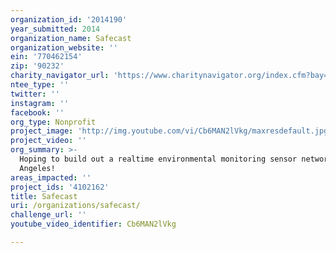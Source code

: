 ```yaml
---
organization_id: '2014190'
year_submitted: 2014
organization_name: Safecast
organization_website: ''
ein: '770462154'
zip: '90232'
charity_navigator_url: 'https://www.charitynavigator.org/index.cfm?bay=search.profile&ein=770462154'
ntee_type: ''
twitter: ''
instagram: ''
facebook: ''
org_type: Nonprofit
project_image: 'http://img.youtube.com/vi/Cb6MAN2lVkg/maxresdefault.jpg'
project_video: ''
org_summary: >-
  Hoping to build out a realtime environmental monitoring sensor network in Los
  Angeles!
areas_impacted: ''
project_ids: '4102162'
title: Safecast
uri: /organizations/safecast/
challenge_url: ''
youtube_video_identifier: Cb6MAN2lVkg

---
```

